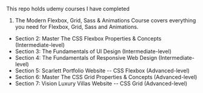 This repo holds udemy courses I have completed

1. The Modern Flexbox, Grid, Sass & Animations Course covers everything you need for Flexbox, Grid, Sass and Animations.

<ul>
  <li>Section 2: Master The CSS Flexbox Properties & Concepts (Intermediate-level)</li>
  <li>Section 3: The Fundamentals of UI Design (Intermediate-level)</li>
  <li>Section 4: The Fundamentals of Responsive Web Design (Intermediate-level)</li>
  <li>Section 5: Scarlett Portfolio Website -- CSS Flexbox (Advanced-level)</li>
  <li>Section 6: Master The CSS Grid Properties & Concepts (Advanced-level)</li>
  <li>Section 7: Vision Luxury Villas Website -- CSS Grid (Advanced-level)</li>
  
</ul>
